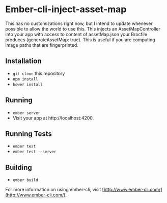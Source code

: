# Ember-cli-inject-asset-map

This has no customizations right now, but I intend to update whenever possible to allow the world to use this. This injects an AssetMapController into your app with access to content of assetMap.json your Brocfile produces (generateAssetMap: true). This is useful if you are computing image paths that are fingerprinted.

## Installation

* `git clone` this repository
* `npm install`
* `bower install`

## Running

* `ember server`
* Visit your app at http://localhost:4200.

## Running Tests

* `ember test`
* `ember test --server`

## Building

* `ember build`

For more information on using ember-cli, visit [http://www.ember-cli.com/](http://www.ember-cli.com/).
